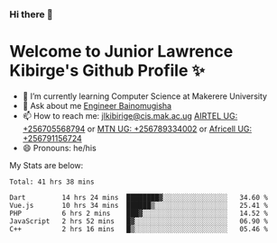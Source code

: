 ### Hi there 👋 
# Welcome to Junior Lawrence Kibirge's Github Profile ✨
 
<!--
**juniorkibirige/juniorkibirige** is a ✨ _special_ ✨ repository because its `README.md` (this file) appears on your GitHub profile.

Here are some ideas to get you started:

- 🔭 I’m currently working on ...
- 🌱 I’m currently learning ...
- 👯 I’m looking to collaborate on ...
- 🤔 I’m looking for help with ...
- 💬 Ask me about ...
- 📫 How to reach me: ...
- 😄 Pronouns: ...
- ⚡ Fun fact: ...
-->
- 🌱 I’m currently learning Computer Science at Makerere University
- 💬 Ask about me [Engineer Bainomugisha](mailto:baino@mak.ac.ug)
- 📫 How to reach me: [jlkibirige@cis.mak.ac.ug](mailto:jlkibirige@cis.mak.ac.ug) [AIRTEL UG: +256705568794](tel:+256705568794) or [MTN UG: +256789334002](tel:+256789334002) or [Africell UG: +256791156724](tel:+256791156724)
- 😄 Pronouns: he/his

My Stats are below:

<!--START_SECTION:waka-->
```text
Total: 41 hrs 38 mins

Dart         14 hrs 24 mins  ████████▓░░░░░░░░░░░░░░░░   34.60 % 
Vue.js       10 hrs 34 mins  ██████▒░░░░░░░░░░░░░░░░░░   25.41 % 
PHP          6 hrs 2 mins    ███▓░░░░░░░░░░░░░░░░░░░░░   14.52 % 
JavaScript   2 hrs 52 mins   █▓░░░░░░░░░░░░░░░░░░░░░░░   06.90 % 
C++          2 hrs 16 mins   █▒░░░░░░░░░░░░░░░░░░░░░░░   05.46 % 
```
<!--END_SECTION:waka-->
